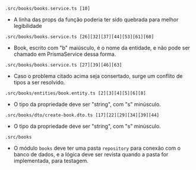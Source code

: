 `.src/books/books.service.ts [10]`
- A linha das props da função poderia ter sido quebrada para melhor legibilidade

`.src/books/books.service.ts [26][32][37][44][53][61][68]`
- Book, escrito com "b" maiúsculo, é o nome da entidade, e não pode ser chamado em PrismaService dessa forma.

`.src/books/books.service.ts [27][39][46][63]`
- Caso o problema citado acima seja consertado, surge um conflito de tipos a ser resolvido.

`.src/books/entities/book.entity.ts [2][3][4][5][6][8]`
- O tipo da propriedade deve ser "string", com "s" minúsculo.

`.src/books/dto/create-book.dto.ts [17][22][29][34][39][44]`
- O tipo da propriedade deve ser "string", com "s" minúsculo.

`.src/books`
- O módulo `books` deve ter uma pasta `repository` para conexão com o banco de dados, e a lógica deve ser revista quando a pasta for implementada, para testagem.